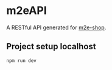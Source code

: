 # m2eAPI

A RESTful API generated for [m2e-shop](https://github.com/wikett/m2e-shop).


## Project setup localhost
```
npm run dev
```
